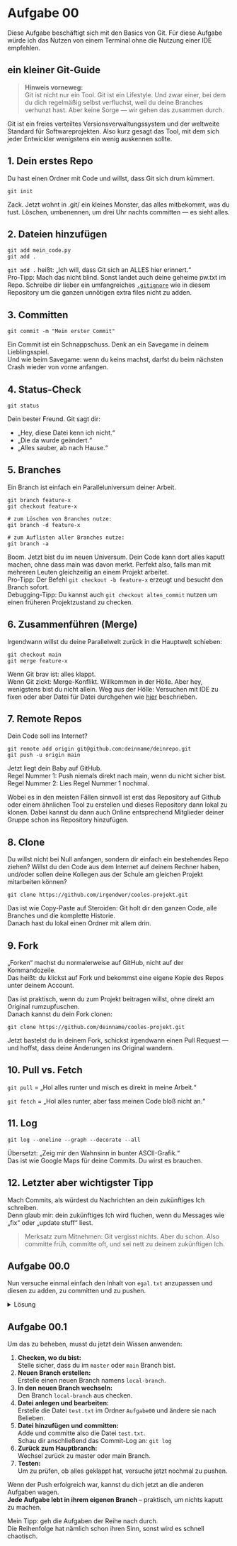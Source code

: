 # Aufgabe 00

Diese Aufgabe beschäftigt sich mit den Basics von Git.
Für diese Aufgabe würde ich das Nutzen von einem Terminal ohne die Nutzung einer IDE empfehlen.

## ein kleiner Git-Guide

> **Hinweis vorneweg:**  
> Git ist nicht nur ein Tool. Git ist ein Lifestyle. Und zwar einer, bei dem du dich regelmäßig selbst verfluchst, weil du deine Branches verhunzt hast. Aber keine Sorge — wir gehen das zusammen durch.

Git ist ein freies verteiltes Versionsverwaltungssystem und der weltweite Standard für Softwareprojekten.
Also kurz gesagt das Tool, mit dem sich jeder Entwickler wenigstens ein wenig auskennen sollte.

## 1. Dein erstes Repo

Du hast einen Ordner mit Code und willst, dass Git sich drum kümmert.

```console
git init
```

Zack. Jetzt wohnt in .git/ ein kleines Monster, das alles mitbekommt, was du tust. Löschen, umbenennen, um drei Uhr nachts committen — es sieht alles.

## 2. Dateien hinzufügen
```console
git add mein_code.py
git add .
```
`git add .` heißt: „Ich will, dass Git sich an ALLES hier erinnert.“\
Pro-Tipp: Mach das nicht blind. Sonst landet auch deine geheime pw.txt im Repo.
Schreibe dir lieber ein umfangreiches [`.gitignore`](../.gitignore) wie in diesem Repository um die ganzen unnötigen extra files nicht zu adden.

## 3. Committen
```console
git commit -m "Mein erster Commit"
```
Ein Commit ist ein Schnappschuss. Denk an ein Savegame in deinem Lieblingsspiel.\
Und wie beim Savegame: wenn du keins machst, darfst du beim nächsten Crash wieder von vorne anfangen.

## 4. Status-Check
```console
git status
```
Dein bester Freund. Git sagt dir:
- „Hey, diese Datei kenn ich nicht.“
- „Die da wurde geändert.“
- „Alles sauber, ab nach Hause.“

## 5. Branches
Ein Branch ist einfach ein Paralleluniversum deiner Arbeit.
```console
git branch feature-x
git checkout feature-x

# zum Löschen von Branches nutze:
git branch -d feature-x

# zum Auflisten aller Branches nutze:
git branch -a
```
Boom. Jetzt bist du im neuen Universum. Dein Code kann dort alles kaputt machen, ohne dass main was davon merkt.
Perfekt also, falls man mit mehreren Leuten gleichzeitig an einem Projekt arbeitet.\
Pro-Tipp: Der Befehl `git checkout -b feature-x` erzeugt und besucht den Branch sofort.\
Debugging-Tipp: Du kannst auch `git checkout alten_commit` nutzen um einen früheren Projektzustand zu checken.

## 6. Zusammenführen (Merge)
Irgendwann willst du deine Parallelwelt zurück in die Hauptwelt schieben:
```console
git checkout main
git merge feature-x
```
Wenn Git brav ist: alles klappt.\
Wenn Git zickt: Merge-Konflikt. Willkommen in der Hölle. Aber hey, wenigstens bist du nicht allein. Weg aus der Hölle: Versuchen mit IDE zu fixen oder aber Datei für Datei durchgehen wie [hier](https://docs.github.com/de/pull-requests/collaborating-with-pull-requests/addressing-merge-conflicts/resolving-a-merge-conflict-using-the-command-line) beschrieben.

## 7. Remote Repos
Dein Code soll ins Internet?
```console
git remote add origin git@github.com:deinname/deinrepo.git
git push -u origin main
```
Jetzt liegt dein Baby auf GitHub.\
Regel Nummer 1: Push niemals direkt nach main, wenn du nicht sicher bist.\
Regel Nummer 2: Lies Regel Nummer 1 nochmal.

Wobei es in den meisten Fällen sinnvoll ist erst das Repository auf Github oder einem ähnlichen Tool zu erstellen und dieses Repository dann lokal zu klonen.
Dabei kannst du dann auch Online entsprechend Mitglieder deiner Gruppe schon ins Repository hinzufügen.

## 8. Clone
Du willst nicht bei Null anfangen, sondern dir einfach ein bestehendes Repo ziehen?
Willst du den Code aus dem Internet auf deinem Rechner haben, und/oder sollen deine Kollegen aus der Schule am gleichen Projekt mitarbeiten können?
```console
git clone https://github.com/irgendwer/cooles-projekt.git
```
Das ist wie Copy-Paste auf Steroiden: Git holt dir den ganzen Code, alle Branches und die komplette Historie.\
Danach hast du lokal einen Ordner mit allem drin.

## 9. Fork
„Forken“ machst du normalerweise auf GitHub, nicht auf der Kommandozeile.\
Das heißt: du klickst auf Fork und bekommst eine eigene Kopie des Repos unter deinem Account.

Das ist praktisch, wenn du zum Projekt beitragen willst, ohne direkt am Original rumzupfuschen.\
Danach kannst du dein Fork clonen:
```console
git clone https://github.com/deinname/cooles-projekt.git
```
Jetzt bastelst du in deinem Fork, schickst irgendwann einen Pull Request — und hoffst, dass deine Änderungen ins Original wandern.
## 10. Pull vs. Fetch
`git pull` = „Hol alles runter und misch es direkt in meine Arbeit.“

`git fetch` = „Hol alles runter, aber fass meinen Code bloß nicht an.“

## 11. Log
```console
git log --oneline --graph --decorate --all
```
Übersetzt: „Zeig mir den Wahnsinn in bunter ASCII-Grafik.“\
Das ist wie Google Maps für deine Commits. Du wirst es brauchen.

## 12. Letzter aber wichtigster Tipp
Mach Commits, als würdest du Nachrichten an dein zukünftiges Ich schreiben.\
Denn glaub mir: dein zukünftiges Ich wird fluchen, wenn du Messages wie „fix“ oder „update stuff“ liest.

> Merksatz zum Mitnehmen:
> Git vergisst nichts. Aber du schon. Also committe früh, committe oft, und sei nett zu deinem zukünftigen Ich.

## Aufgabe 00.0
Nun versuche einmal einfach den Inhalt von `egal.txt` anzupassen und diesen zu adden, zu committen und zu pushen.
<details>
<summary>Lösung</summary>

Hahaha, hattest du gerade so eine böse Fehlermeldung gesehen?

<pre><code style="color: red;">
Tests failed for Aufgabe00
</code></pre>

Keine Panik!  
Wenn du alles richtig gemacht hast, dann **solltest** du genau diese Meldung bekommen haben.  
Das heißt: alles läuft wie geplant. 🎉

Du kannst also unbesorgt mit dem nächsten Schritt weitermachen.



</details>

## Aufgabe 00.1

Um das zu beheben, musst du jetzt dein Wissen anwenden:

1. **Checken, wo du bist:**  
   Stelle sicher, dass du im `master` oder `main` Branch bist.
2. **Neuen Branch erstellen:**  
   Erstelle einen neuen Branch namens `local-branch`.
3. **In den neuen Branch wechseln:**  
   Den Branch `local-branch` aus checken.
4. **Datei anlegen und bearbeiten:**  
   Erstelle die Datei `test.txt` im Ordner `Aufgabe00` und ändere sie nach Belieben.
5. **Datei hinzufügen und committen:**  
    Adde und committe also die Datei `test.txt`.\
    Schau dir anschließend das Commit-Log an: `git log`
6. **Zurück zum Hauptbranch:**  
   Wechsel zurück zu master oder main Branch.
7. **Testen:**  
   Um zu prüfen, ob alles geklappt hat, versuche jetzt nochmal zu pushen.

Wenn der Push erfolgreich war, kannst du dich jetzt an die anderen Aufgaben wagen.  
**Jede Aufgabe lebt in ihrem eigenen Branch** – praktisch, um nichts kaputt zu machen.

Mein Tipp: geh die Aufgaben der Reihe nach durch.  
Die Reihenfolge hat nämlich schon ihren Sinn, sonst wird es schnell chaotisch.

